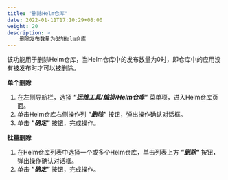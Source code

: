 ```yaml
---
title: "删除Helm仓库"
date: 2022-01-11T17:10:29+08:00
weight: 20
description: >
    删除发布数量为0的Helm仓库
---
```


该功能用于删除Helm仓库，当Helm仓库中的发布数量为0时，即仓库中的应用没有被发布时才可以被删除。

**单个删除**

1. 在左侧导航栏，选择 **_"运维工具/编排/Helm仓库"_** 菜单项，进入Helm仓库页面。
2. 单击Helm仓库右侧操作列 **_"删除"_** 按钮，弹出操作确认对话框。
2. 单击 **_"确定"_** 按钮，完成操作。

**批量删除**

1. 在Helm仓库列表中选择一个或多个Helm仓库，单击列表上方 **_"删除"_** 按钮，弹出操作确认对话框。
2. 单击 **_"确定"_** 按钮，完成操作。
